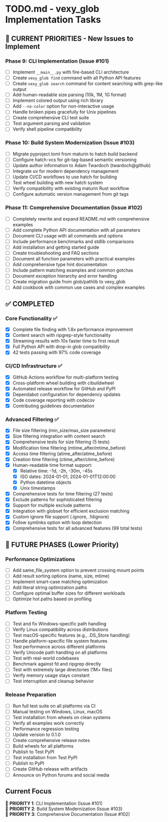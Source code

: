 # TODO.md - vexy_glob Implementation Tasks

## 🚀 CURRENT PRIORITIES - New Issues to Implement

### Phase 9: CLI Implementation (Issue #101)
- [ ] Implement `__main__.py` with fire-based CLI architecture
- [ ] Create `vexy_glob find` command with all Python API features
- [ ] Create `vexy_glob search` command for content searching with grep-like output
- [ ] Add human-readable size parsing (10k, 1M, 1G format)
- [ ] Implement colored output using rich library
- [ ] Add `--no-color` option for non-interactive usage
- [ ] Handle broken pipes gracefully for Unix pipelines
- [ ] Create comprehensive CLI test suite
- [ ] Test argument parsing and validation
- [ ] Verify shell pipeline compatibility

### Phase 10: Build System Modernization (Issue #103)
- [ ] Migrate pyproject.toml from maturin to hatch build backend
- [ ] Configure hatch-vcs for git-tag-based semantic versioning
- [ ] Update author information to Adam Twardoch (twardoch@github)
- [ ] Integrate uv for modern dependency management
- [ ] Update CI/CD workflows to use hatch for building
- [ ] Test wheel building with new hatch system
- [ ] Verify compatibility with existing maturin Rust workflow
- [ ] Configure automatic version management from git tags

### Phase 11: Comprehensive Documentation (Issue #102)
- [ ] Completely rewrite and expand README.md with comprehensive examples
- [ ] Add complete Python API documentation with all parameters
- [ ] Document CLI usage with all commands and options
- [ ] Include performance benchmarks and stdlib comparisons
- [ ] Add installation and getting started guide
- [ ] Create troubleshooting and FAQ sections
- [ ] Document all function parameters with practical examples
- [ ] Add comprehensive type hint documentation
- [ ] Include pattern matching examples and common gotchas
- [ ] Document exception hierarchy and error handling
- [ ] Create migration guide from glob/pathlib to vexy_glob
- [ ] Add cookbook with common use cases and complex examples

## ✅ COMPLETED

### Core Functionality ✅
- [x] Complete file finding with 1.8x performance improvement
- [x] Content search with ripgrep-style functionality  
- [x] Streaming results with 10x faster time to first result
- [x] Full Python API with drop-in glob compatibility
- [x] 42 tests passing with 97% code coverage

### CI/CD Infrastructure ✅
- [x] GitHub Actions workflow for multi-platform testing
- [x] Cross-platform wheel building with cibuildwheel
- [x] Automated release workflow for GitHub and PyPI
- [x] Dependabot configuration for dependency updates
- [x] Code coverage reporting with codecov
- [x] Contributing guidelines documentation

### Advanced Filtering ✅
- [x] File size filtering (min_size/max_size parameters)
- [x] Size filtering integration with content search
- [x] Comprehensive tests for size filtering (5 tests)
- [x] Modification time filtering (mtime_after/mtime_before)
- [x] Access time filtering (atime_after/atime_before)
- [x] Creation time filtering (ctime_after/ctime_before)
- [x] Human-readable time format support:
  - [x] Relative time: -1d, -2h, -30m, -45s
  - [x] ISO dates: 2024-01-01, 2024-01-01T12:00:00
  - [x] Python datetime objects
  - [x] Unix timestamps
- [x] Comprehensive tests for time filtering (27 tests)
- [x] Exclude patterns for sophisticated filtering
- [x] Support for multiple exclude patterns
- [x] Integration with globset for efficient exclusion matching
- [x] Custom ignore file support (.ignore, .fdignore)
- [x] Follow symlinks option with loop detection
- [x] Comprehensive tests for all advanced features (99 total tests)

## 🔄 FUTURE PHASES (Lower Priority)

### Performance Optimizations
- [ ] Add same_file_system option to prevent crossing mount points
- [ ] Add result sorting options (name, size, mtime)
- [ ] Implement smart-case matching optimization
- [ ] Add literal string optimization paths
- [ ] Configure optimal buffer sizes for different workloads
- [ ] Optimize hot paths based on profiling

### Platform Testing
- [ ] Test and fix Windows-specific path handling
- [ ] Verify Linux compatibility across distributions
- [ ] Test macOS-specific features (e.g., .DS_Store handling)
- [ ] Handle platform-specific file system features
- [ ] Test performance across different platforms
- [ ] Verify Unicode path handling on all platforms
- [ ] Test with real-world codebases
- [ ] Benchmark against fd and ripgrep directly
- [ ] Test with extremely large directories (1M+ files)
- [ ] Verify memory usage stays constant
- [ ] Test interruption and cleanup behavior

### Release Preparation
- [ ] Run full test suite on all platforms via CI
- [ ] Manual testing on Windows, Linux, macOS
- [ ] Test installation from wheels on clean systems
- [ ] Verify all examples work correctly
- [ ] Performance regression testing
- [ ] Update version to 0.1.0
- [ ] Create comprehensive release notes
- [ ] Build wheels for all platforms
- [ ] Publish to Test PyPI
- [ ] Test installation from Test PyPI
- [ ] Publish to PyPI
- [ ] Create GitHub release with artifacts
- [ ] Announce on Python forums and social media

## Current Focus
🎯 **PRIORITY 1**: CLI Implementation (Issue #101)  
🎯 **PRIORITY 2**: Build System Modernization (Issue #103)  
🎯 **PRIORITY 3**: Comprehensive Documentation (Issue #102)